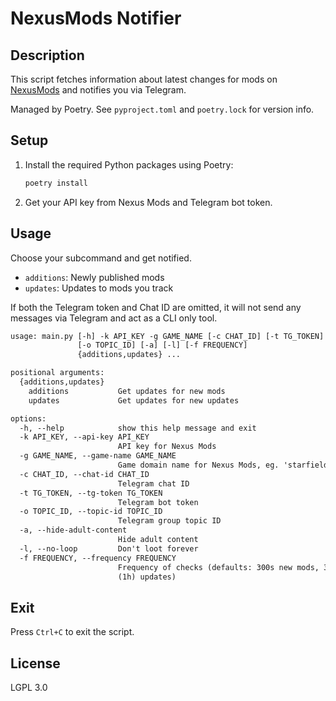 # NexusMods Notifier

## Description

This script fetches information about latest changes for mods on
[NexusMods](https://www.nexusmods.com/) and notifies you via Telegram.

Managed by Poetry. See `pyproject.toml` and `poetry.lock` for version info.

## Setup

1. Install the required Python packages using Poetry:

   ```sh
   poetry install
   ```

2. Get your API key from Nexus Mods and Telegram bot token.

## Usage

Choose your subcommand and get notified.

- `additions`: Newly published mods
- `updates`: Updates to mods you track

If both the Telegram token and Chat ID are omitted, it will not send any
messages via Telegram and act as a CLI only tool.

```txt
usage: main.py [-h] -k API_KEY -g GAME_NAME [-c CHAT_ID] [-t TG_TOKEN]
               [-o TOPIC_ID] [-a] [-l] [-f FREQUENCY]
               {additions,updates} ...

positional arguments:
  {additions,updates}
    additions           Get updates for new mods
    updates             Get updates for new updates

options:
  -h, --help            show this help message and exit
  -k API_KEY, --api-key API_KEY
                        API key for Nexus Mods
  -g GAME_NAME, --game-name GAME_NAME
                        Game domain name for Nexus Mods, eg. 'starfield'
  -c CHAT_ID, --chat-id CHAT_ID
                        Telegram chat ID
  -t TG_TOKEN, --tg-token TG_TOKEN
                        Telegram bot token
  -o TOPIC_ID, --topic-id TOPIC_ID
                        Telegram group topic ID
  -a, --hide-adult-content
                        Hide adult content
  -l, --no-loop         Don't loot forever
  -f FREQUENCY, --frequency FREQUENCY
                        Frequency of checks (defaults: 300s new mods, 3600s
                        (1h) updates)
```

## Exit

Press `Ctrl+C` to exit the script.

## License

LGPL 3.0
